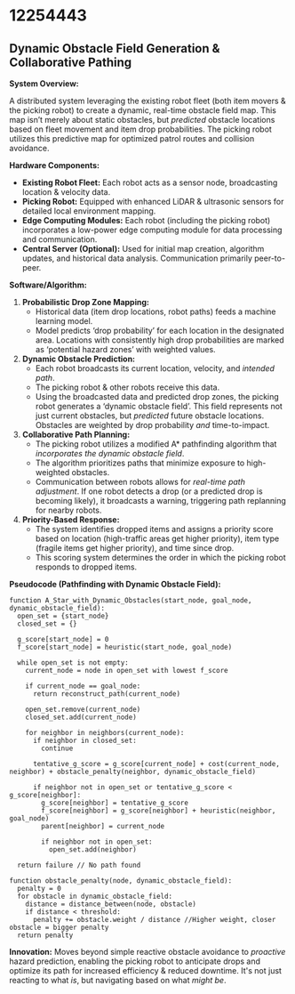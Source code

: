 # 12254443

## Dynamic Obstacle Field Generation & Collaborative Pathing

**System Overview:**

A distributed system leveraging the existing robot fleet (both item movers & the picking robot) to create a dynamic, real-time obstacle field map. This map isn’t merely about static obstacles, but *predicted* obstacle locations based on fleet movement and item drop probabilities. The picking robot utilizes this predictive map for optimized patrol routes and collision avoidance.

**Hardware Components:**

*   **Existing Robot Fleet:** Each robot acts as a sensor node, broadcasting location & velocity data.
*   **Picking Robot:** Equipped with enhanced LiDAR & ultrasonic sensors for detailed local environment mapping.
*   **Edge Computing Modules:** Each robot (including the picking robot) incorporates a low-power edge computing module for data processing and communication.
*   **Central Server (Optional):**  Used for initial map creation, algorithm updates, and historical data analysis. Communication primarily peer-to-peer.

**Software/Algorithm:**

1.  **Probabilistic Drop Zone Mapping:**
    *   Historical data (item drop locations, robot paths) feeds a machine learning model.
    *   Model predicts ‘drop probability’ for each location in the designated area. Locations with consistently high drop probabilities are marked as ‘potential hazard zones’ with weighted values.
2.  **Dynamic Obstacle Prediction:**
    *   Each robot broadcasts its current location, velocity, and *intended path*.
    *   The picking robot & other robots receive this data.
    *   Using the broadcasted data and predicted drop zones, the picking robot generates a ‘dynamic obstacle field’. This field represents not just current obstacles, but *predicted* future obstacle locations. Obstacles are weighted by drop probability *and* time-to-impact.
3.  **Collaborative Path Planning:**
    *   The picking robot utilizes a modified A* pathfinding algorithm that *incorporates the dynamic obstacle field*.
    *   The algorithm prioritizes paths that minimize exposure to high-weighted obstacles.
    *   Communication between robots allows for *real-time path adjustment*. If one robot detects a drop (or a predicted drop is becoming likely), it broadcasts a warning, triggering path replanning for nearby robots.
4. **Priority-Based Response:**
    * The system identifies dropped items and assigns a priority score based on location (high-traffic areas get higher priority), item type (fragile items get higher priority), and time since drop.
    * This scoring system determines the order in which the picking robot responds to dropped items.

**Pseudocode (Pathfinding with Dynamic Obstacle Field):**

```pseudocode
function A_Star_with_Dynamic_Obstacles(start_node, goal_node, dynamic_obstacle_field):
  open_set = {start_node}
  closed_set = {}

  g_score[start_node] = 0
  f_score[start_node] = heuristic(start_node, goal_node)

  while open_set is not empty:
    current_node = node in open_set with lowest f_score

    if current_node == goal_node:
      return reconstruct_path(current_node)

    open_set.remove(current_node)
    closed_set.add(current_node)

    for neighbor in neighbors(current_node):
      if neighbor in closed_set:
        continue

      tentative_g_score = g_score[current_node] + cost(current_node, neighbor) + obstacle_penalty(neighbor, dynamic_obstacle_field)

      if neighbor not in open_set or tentative_g_score < g_score[neighbor]:
        g_score[neighbor] = tentative_g_score
        f_score[neighbor] = g_score[neighbor] + heuristic(neighbor, goal_node)
        parent[neighbor] = current_node

        if neighbor not in open_set:
          open_set.add(neighbor)

  return failure // No path found

function obstacle_penalty(node, dynamic_obstacle_field):
  penalty = 0
  for obstacle in dynamic_obstacle_field:
    distance = distance_between(node, obstacle)
    if distance < threshold:
      penalty += obstacle.weight / distance //Higher weight, closer obstacle = bigger penalty
  return penalty
```

**Innovation:** Moves beyond simple reactive obstacle avoidance to *proactive* hazard prediction, enabling the picking robot to anticipate drops and optimize its path for increased efficiency & reduced downtime. It's not just reacting to what *is*, but navigating based on what *might be*.